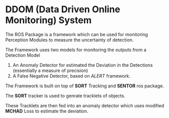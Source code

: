 # DDOM (Data Driven Online Monitoring) System
The ROS Package is a framework which can be used for monitoring Perception Modules to measure the uncertainty of detection.

The Framework uses two models for monitoring the outputs from a Detection Model

1) An Anomaly Detector for estimated the Deviation in the Detections (essentially a measure of precision)
2) A False Negative Detector, based on *ALERT* framework.

The Framework is built on top of **SORT** Tracking and **SENTOR** ros package. 

The **SORT** tracker is used to genrate tracklets of objects.

These Tracklets are then fed into an anomaly detector which uses modified **MCHAD** Loss to estimate the deviation. 
